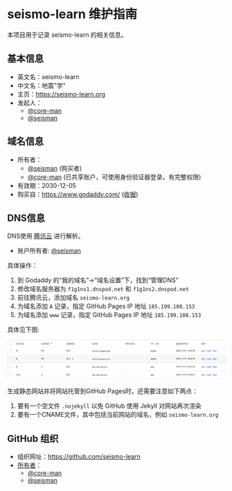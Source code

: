 # seismo-learn 维护指南

本项目用于记录 seismo-learn 的相关信息。

## 基本信息

- 英文名：seismo-learn
- 中文名：地震"学"
- 主页：https://seismo-learn.org
- 发起人：
  - [@core-man](https://github.com/core-man)
  - [@seisman](https://github.com/seisman)

## 域名信息

- 所有者：
  - [@seisman](https://github.com/seisman) (购买者)
  - [@core-man](https://github.com/core-man) (已共享账户，可使用身份验证器登录，有完整权限)
- 有效期：2030-12-05
- 购买自：https://www.godaddy.com/ ([收据](domain-receipt.pdf))

## DNS信息

DNS使用 [腾讯云](https://cloud.tencent.com/) 进行解析。

- 账户所有者: [@seisman](https://github.com/seisman)

具体操作：

1. 到 Godaddy 的“我的域名”->“域名设置”下，找到“管理DNS”
2. 修改域名服务器为 `f1g1ns1.dnspod.net` 和 `f1g1ns2.dnspod.net`
3. 前往腾讯云，添加域名 `seismo-learn.org`
4. 为域名添加 `A` 记录，指定 GitHub Pages IP 地址 `185.199.108.153`
5. 为域名添加 `www` 记录，指定 GitHub Pages IP 地址 `185.199.108.153`

具体见下图:

![](DNS.png)

生成静态网站并将网站托管到GitHub Pages时，还需要注意如下两点：

1. 要有一个空文件 `.nojekyll` 以免 GitHub 使用 Jekyll 对网站再次渲染
2. 要有一个CNAME文件，其中包括当前网站的域名，例如 `seismo-learn.org`

## GitHub 组织

- 组织网址：https://github.com/seismo-learn
- [所有者](https://github.com/orgs/seismo-learn/people?query=role%3Aowner)：
  - [@core-man](https://github.com/core-man)
  - [@seisman](https://github.com/seisman)
